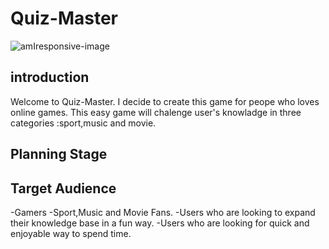 # **Quiz-Master**

![amIresponsive-image](./assets/images/amiresponsive)

## introduction

Welcome to Quiz-Master. I decide to create this game for peope who loves online games. This easy  game will chalenge user's knowladge in three categories :sport,music and movie.

## Planning Stage

## Target Audience

-Gamers
-Sport,Music and Movie Fans.
-Users who  are looking to expand their knowledge base in a fun way.
-Users who are looking for quick and enjoyable way to spend time.

